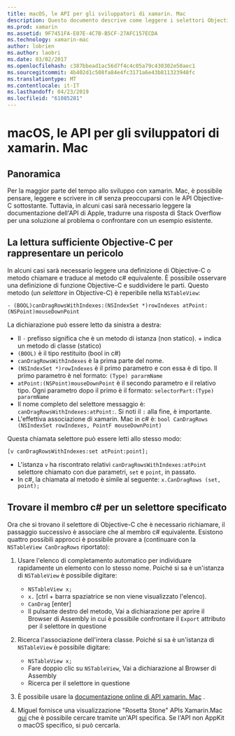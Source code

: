 ```yaml
---
title: macOS, le API per gli sviluppatori di xamarin. Mac
description: Questo documento descrive come leggere i selettori Objective-C e come trovare i relativi metodi c# in un'app xamarin. Mac.
ms.prod: xamarin
ms.assetid: 9F7451FA-E07E-4C7B-B5CF-27AFC157ECDA
ms.technology: xamarin-mac
author: lobrien
ms.author: laobri
ms.date: 03/02/2017
ms.openlocfilehash: c387bbead1ac56d7f4c4c05a79c430302e50aec1
ms.sourcegitcommit: 4b402d1c508fa84e4fc3171a6e43b811323948fc
ms.translationtype: MT
ms.contentlocale: it-IT
ms.lasthandoff: 04/23/2019
ms.locfileid: "61085281"
---
```

# <a name="macos-apis-for-xamarinmac-developers"></a>macOS, le API per gli sviluppatori di xamarin. Mac

## <a name="overview"></a>Panoramica

Per la maggior parte del tempo allo sviluppo con xamarin. Mac, è possibile pensare, leggere e scrivere in c# senza preoccuparsi con le API Objective-C sottostante. Tuttavia, in alcuni casi sarà necessario leggere la documentazione dell'API di Apple, tradurre una risposta di Stack Overflow per una soluzione al problema o confrontare con un esempio esistente.

## <a name="reading-enough-objective-c-to-be-dangerous"></a>La lettura sufficiente Objective-C per rappresentare un pericolo

In alcuni casi sarà necessario leggere una definizione di Objective-C o metodo chiamare e traduce al metodo c# equivalente. È possibile osservare una definizione di funzione Objective-C e suddividere le parti. Questo metodo (un *selettore* in Objective-C) è reperibile nella `NSTableView`:

```objc
- (BOOL)canDragRowsWithIndexes:(NSIndexSet *)rowIndexes atPoint:(NSPoint)mouseDownPoint
```

La dichiarazione può essere letto da sinistra a destra:

- Il `-` prefisso significa che è un metodo di istanza (non statico). + indica un metodo di classe (statico)
- `(BOOL)` è il tipo restituito (bool in c#)
- `canDragRowsWithIndexes` è la prima parte del nome.
- `(NSIndexSet *)rowIndexes` è il primo parametro e con essa è di tipo. Il primo parametro è nel formato: `(Type) pararmName`
- `atPoint:(NSPoint)mouseDownPoint` è il secondo parametro e il relativo tipo. Ogni parametro dopo il primo è il formato: `selectorPart:(Type) pararmName`
- Il nome completo del selettore messaggio è: `canDragRowsWithIndexes:atPoint:`. Si noti il `:` alla fine, è importante.
- L'effettiva associazione di xamarin. Mac in c# è: `bool CanDragRows (NSIndexSet rowIndexes, PointF mouseDownPoint)`

Questa chiamata selettore può essere letti allo stesso modo:

```objc
[v canDragRowsWithIndexes:set atPoint:point];
```

- L'istanza `v` ha riscontrato relativi `canDragRowsWithIndexes:atPoint` selettore chiamato con due parametri, `set` e `point`, in passato.
- In c#, la chiamata al metodo è simile al seguente: `x.CanDragRows (set, point);`

<a name="finding_selector" />

## <a name="finding-the-c-member-for-a-given-selector"></a>Trovare il membro c# per un selettore specificato

Ora che si trovano il selettore di Objective-C che è necessario richiamare, il passaggio successivo è associare che al membro c# equivalente. Esistono quattro possibili approcci è possibile provare a (continuare con la `NSTableView CanDragRows` riportato):

1. Usare l'elenco di completamento automatico per individuare rapidamente un elemento con lo stesso nome. Poiché si sa è un'istanza di `NSTableView` è possibile digitare:

    - `NSTableView x;`
    - `x.` [ctrl + barra spaziatrice se non viene visualizzato l'elenco).
    - `CanDrag` [enter]
    - Il pulsante destro del metodo, Vai a dichiarazione per aprire il Browser di Assembly in cui è possibile confrontare il `Export` attributo per il selettore in questione

2. Ricerca l'associazione dell'intera classe. Poiché si sa è un'istanza di `NSTableView` è possibile digitare:

    - `NSTableView x;`
    - Fare doppio clic su `NSTableView`, Vai a dichiarazione al Browser di Assembly
    - Ricerca per il selettore in questione

3. È possibile usare la [documentazione online di API xamarin. Mac](https://docs.microsoft.com/dotnet/api/?view=xamarinmac-3.0) .

4. Miguel fornisce una visualizzazione "Rosetta Stone" APIs Xamarin.Mac [qui](https://tirania.org/tmp/rosetta.html) che è possibile cercare tramite un'API specifica. Se l'API non AppKit o macOS specifico, si può cercarla.

<!--
Note: In some cases, the assembly browser can hit a bug where it will open but not jump to the right definition. Keep that tab open, switch back to your source code and try again.
Note: The assembly browser tricks currently only works with Xamarin.Mac Classic. This will be fixed in a future version.
-->
